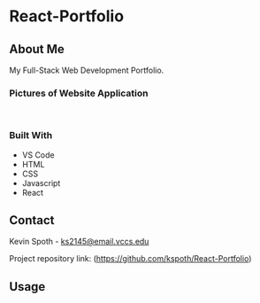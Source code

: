 # React-Portfolio

## About Me

My Full-Stack Web Development Portfolio.

### Pictures of Website Application

![]()
![]()

### Built With

- VS Code
- HTML
- CSS
- Javascript
- React

<!-- CONTACT -->

## Contact

Kevin Spoth - ks2145@email.vccs.edu

Project repository link: (https://github.com/kspoth/React-Portfolio)

## Usage
